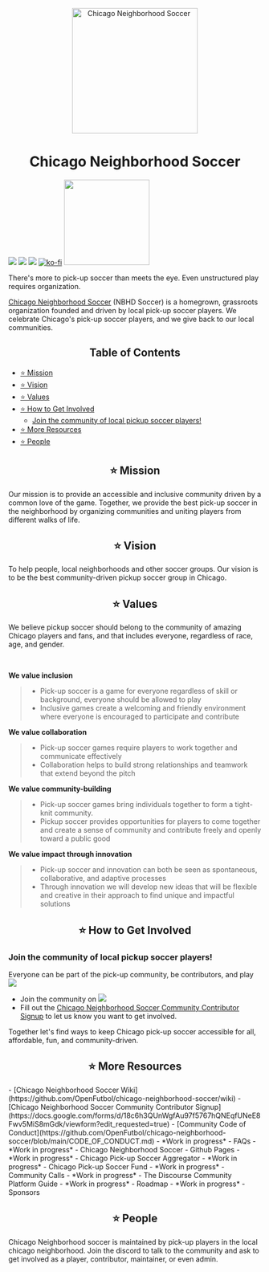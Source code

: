 <p align="center">
  <img src='https://user-images.githubusercontent.com/34843515/216865721-d7bddb15-5bac-4fd3-a8ab-7660f310f4f9.jpg' width='250px' alt="Chicago Neighborhood Soccer"/>                                                                                                                             
</p>
<h1 align="center"> Chicago Neighborhood Soccer </h1>

[<img src="https://img.shields.io/badge/Instagram-E4405F?style=for-the-badge&logo=instagram&logoColor=white">](https://www.instagram.com/nbhdsoccer/?hl=en) [<img src="https://img.shields.io/badge/YouTube-FF0000?style=for-the-badge&logo=youtube&logoColor=white">](https://www.youtube.com/@chicagoneighborhoodsoccer4644) [<img src="https://img.shields.io/badge/Discord-5865F2?style=for-the-badge&logo=discord&logoColor=white">](https://discord.com/invite/rhfCzz3Gfj) [![ko-fi](https://ko-fi.com/img/githubbutton_sm.svg)](https://ko-fi.com/S6S1IIQEH) [<img src="https://img.shields.io/badge/RSVP%20to%20Play-MEETUP-blue" width=170px>](https://www.meetup.com/nbhdsoccer) 

There's more to pick-up soccer than meets the eye. Even unstructured play requires organization. 

[Chicago Neighborhood Soccer](https://github.com/OpenFutbol/chicago-neighborhood-soccer/wiki) (NBHD Soccer) is a homegrown, grassroots organization founded and driven by local pick-up soccer players. We celebrate Chicago's pick-up soccer players, and we give back to our local communities.




 <h2 align="center"> Table of Contents </h2>

- [⭐️ Mission](#---mission)
- [⭐️ Vision](#---vision)
- [⭐️ Values](#---values)
- [⭐️ How to Get Involved](#---how-to-get-involved)
  * [Join the community of local pickup soccer players!](#join-the-community-of-local-pickup-soccer-players-)
- [⭐️ More Resources](#---more-resources)
- [⭐️ People](#---people)



<h2 align ="center"> ⭐️ Mission </h2>
Our mission is to provide an accessible and inclusive community driven by a common love of the game. Together, we provide the best pick-up soccer in the neighborhood by organizing communities and uniting players from different walks of life. 

<h2 align ="center"> ⭐️ Vision </h2>
To help people, local neighborhoods and other soccer groups. Our vision is to be the best community-driven pickup soccer group in Chicago.
  

<h2 align ="center"> ⭐️ Values </h2>
We believe pickup soccer should belong to the community of amazing Chicago players and fans, and that includes everyone, regardless of race, age, and gender.
<p></br>

**We value inclusion**
> - Pick-up soccer is a game for everyone regardless of skill or background, everyone should be allowed to play
> - Inclusive games create a welcoming and friendly environment where everyone is encouraged to participate and contribute

**We value collaboration**
> - Pick-up soccer games require players to work together and communicate effectively
> - Collaboration helps to build strong relationships and teamwork that extend beyond the pitch

**We value community-building**
> - Pick-up soccer games bring individuals together to form a tight-knit community.
> - Pickup soccer provides opportunities for players to come together and create a sense of community and contribute freely and openly toward a public good

**We value impact through innovation**
> - Pick-up soccer and innovation can both be seen as spontaneous, collaborative, and adaptive processes
> - Through innovation we will develop new ideas that will be flexible and creative in their approach to find unique and impactful solutions

<h2 align ="center"> ⭐️ How to Get Involved </h2>

### Join the community of local pickup soccer players!

Everyone can be part of the pick-up community, be contributors, and play [<img src="https://img.shields.io/badge/RSVP%20to%20Play-MEETUP-blue">](https://www.meetup.com/nbhdsoccer) 
- Join the community on [<img src="https://img.shields.io/badge/Discord-5865F2?style=for-the-badge&logo=discord&logoColor=white">](https://discord.com/invite/rhfCzz3Gfj)
- Fill out the [Chicago Neighborhood Soccer Community Contributor Signup](https://docs.google.com/forms/d/18c6h3QUnWgfAu97f5767hQNEqfUNeE8Fwv5MiS8mGdk/viewform?edit_requested=true) to let us know you want to get involved. 

Together let's find ways to keep Chicago pick-up soccer accessible for all, affordable, fun, and community-driven.

<h2 align ="center"> ⭐️ More Resources </h2>
- [Chicago Neighborhood Soccer Wiki](https://github.com/OpenFutbol/chicago-neighborhood-soccer/wiki)
- [Chicago Neighborhood Soccer Community Contributor Signup](https://docs.google.com/forms/d/18c6h3QUnWgfAu97f5767hQNEqfUNeE8Fwv5MiS8mGdk/viewform?edit_requested=true)
- [Community Code of Conduct](https://github.com/OpenFutbol/chicago-neighborhood-soccer/blob/main/CODE_OF_CONDUCT.md)
- *Work in progress* - FAQs
- *Work in progress* - Chicago Neighborhood Soccer - Github Pages
- *Work in progress* - Chicago Pick-up Soccer Aggregator 
- *Work in progress* - Chicago Pick-up Soccer Fund
- *Work in progress* - Community Calls
- *Work in progress* - The Discourse Community Platform Guide
- *Work in progress* - Roadmap  
- *Work in progress* - Sponsors

<h2 align ="center"> ⭐️ People </h2>
Chicago Neighborhood soccer is maintained by pick-up players in the local chicago neighborhood. Join the discord to talk to the community and ask to get involved as a player, contributor, maintainer, or even admin.



                                                                                                                          
